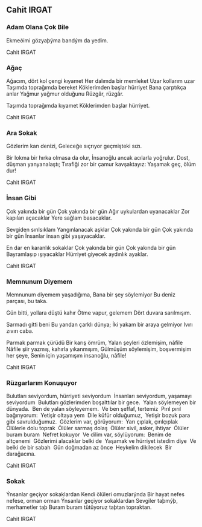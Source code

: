 ## Cahit IRGAT

### Adam Olana Çok Bile

Ekmeðimi gözyaþýma bandým da yedim.

Cahit IRGAT

### Ağaç

Ağacım, dört kol çengi kıyamet
Her dalımda bir memleket
Uzar kollarım uzar
Taşımda toprağımda bereket
Köklerimden başlar hürriyet
Bana çarptıkça anlar
Yağmur yağmur olduğunu
Rüzgâr, rüzgâr.

Taşımda toprağımda kıyamet
Köklerimden başlar hürriyet.

Cahit IRGAT

### Ara Sokak

Gözlerim kan denizi,
Geleceğe sıçrıyor geçmişteki sızı.

Bir lokma bir hırka olmasa da olur,
İnsanoğlu ancak acılarla yoğrulur.
Dost, düşman yanyanalaştı;
Tırafiği zor bir çamur kavşaktayız:
Yaşamak geç, ölüm dur!

Cahit IRGAT

### İnsan Gibi

Çok yakında bir gün
Çok yakında bir gün
Ağır uykulardan uyanacaklar
Zor kapıları açacaklar
Yere sağlam basacaklar.

Sevgiden sırılsıklam
Yangınlanacak aşklar
Çok yakında bir gün
Çok yakında bir gün
İnsanlar insan gibi yaşayacaklar.

En dar en karanlık sokaklar
Çok yakında bir gün 
Çok yakında bir gün
Bayramlaşıp ışıyacaklar
Hürriyet giyecek aydınlık ayaklar.

Cahit IRGAT

### Memnunum Diyemem

Memnunum diyemem yaşadığıma,
Bana bir şey söylemiyor
Bu deniz parçası, bu taka.

Gün bitti, yollara düştü kahır
Ötme vapur, gelemem
Dört duvara sarılmışım.

Sarmadı gitti beni
Bu yandan çarklı dünya;
İki yakam bir araya gelmiyor
Ivırı zıvırı caba.

Parmak parmak çürüdü
Bir karış ömrüm,
Yalan şeyleri özlemişim, nâfile
Nâfile şiir yazmış, kahırla yıkanmışım,
Gülmüşüm söylemişim, boşvermişim her şeye,
Senin için yaşamışım insanoğlu, nâfile!

Cahit IRGAT

### Rüzgarlarım Konuşuyor

Bulutları seviyordum, hürriyeti seviyordum  İnsanları seviyordum, yaşamayı seviyordum  Bulutları gözlerimden boşalttılar bir gece.  
Yalan söylemeyen bir dünyada.  Ben de yalan söyleyemem.  Ve ben şeffaf, tertemiz  Pırıl pırıl bağırıyorum:  Yetişir oltaya yem  Dile küfür olduğumuz,  Yetişir bozuk para gibi savrulduğumuz.  
Gözlerim var, görüyorum:  Yarı çıplak, çırılçıplak  Ölülerle dolu toprak  Ölüler sarmaş dolaş  Ölüler sivil, asker, ihtiyar  Ölüler buram buram  Nefret kokuyor  
Ve dilim var, söylüyorum:  Benim de altçenemi  Gözlerimi alacaklar belki de  Yaşamak ve hürriyet istedim diye  Ve belki de bir sabah  Gün doğmadan az önce  Heykelim dikilecek  Bir darağacına.

Cahit IRGAT

### Sokak

Ýnsanlar geçiyor sokaklardan
Kendi ölüleri omuzlarýnda
Bir hayat nefes nefese, orman orman
Ýnsanlar geçiyor sokaklardan
Sevgiler taþmýþ, merhametler taþ
Buram buram tütüyoruz taþtan topraktan.

Cahit IRGAT